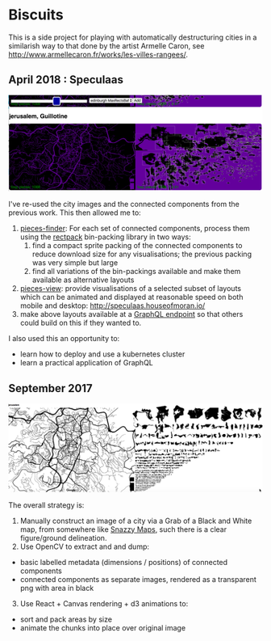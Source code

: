 # Biscuits

This is a side project for playing with automatically destructuring 
cities in a similarish way to that done by the artist Armelle Caron,
see http://www.armellecaron.fr/works/les-villes-rangees/.

## April 2018 : Speculaas

<a href="https://youtu.be/6DsjwTlskkM"><img src="public/apr2018.jerusalem.png" /></a>

I've re-used the city images and the connected components from the previous work. This then allowed me to:

1. [pieces-finder](speculaas/pieces-finder): For each set of connected components, process
them using the [rectpack](https://github.com/secnot/rectpack) bin-packing library in two ways:
    1. find a compact sprite packing of the connected components to reduce download size for any
    visualisations; the previous packing was very simple but large
    2. find all variations of the bin-packings available and make them available as alternative layouts
2. [pieces-view](speculaas/pieces-view): provide visualisations of a selected subset of layouts which can
be animated and displayed at reasonable speed on both mobile and desktop: http://speculaas.houseofmoran.io/
3. make above layouts available at a [GraphQL endpoint](http://speculaas.houseofmoran.io/graphql) so that
others could build on this if they wanted to.

I also used this an opportunity to:
* learn how to deploy and use a kubernetes cluster
* learn a practical application of GraphQL

## September 2017

<img src="public/sept2017.jerusalem.png" />

The overall strategy is:
1. Manually construct an image of a city via a Grab of a Black and White
map, from somewhere like [Snazzy Maps](https://snazzymaps.com/style/8007/black-and-white-without-labels),
such there is a clear figure/ground delineation.
2. Use OpenCV to extract and and dump:
  * basic labelled metadata (dimensions / positions) of connected components
  * connected components as separate images, rendered as a transparent png
  with area in black
3. Use React + Canvas rendering + d3 animations to:
  * sort and pack areas by size
  * animate the chunks into place over original image
